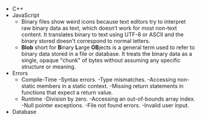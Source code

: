 - C++
- JavaScript
	- Binary files show weird icons because text editors try to interpret raw binary data as text, which doesn’t work for most non-text content. It translates binary to text using UTF-8 or ASCII and the binary stored doesn't correspond to normal letters.
	- **Blob** short for **B**inary **L**arge **OB**jects is a general term used to refer to binary data stored in a file or database. It treats the binary data as a single, opaque "chunk" of bytes without assuming any specific structure or meaning.
- Errors
	- Compile-Time
		-Syntax errors.
		-Type mismatches.
		-Accessing non-static members in a static context.
		-Missing return statements in functions that expect a return value.
	- Runtime
		-Division by zero.
		-Accessing an out-of-bounds array index.
		-Null pointer exceptions.
		-File not found errors.
		-Invalid user input.
- Database